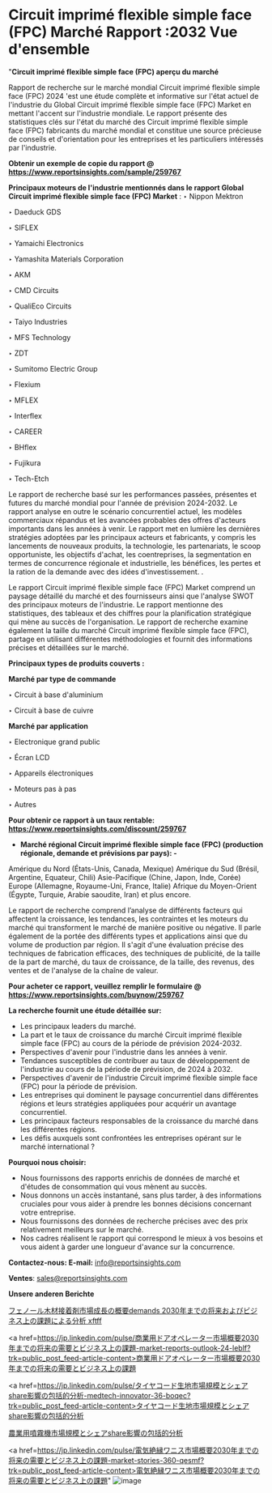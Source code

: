 # Circuit imprimé flexible simple face (FPC) Marché Rapport :2032 Vue d'ensemble

"<strong>Circuit imprimé flexible simple face (FPC) aperçu du marché</strong>

Rapport de recherche sur le marché mondial Circuit imprimé flexible simple face (FPC) 2024 'est une étude complète et informative sur l'état actuel de l'industrie du Global Circuit imprimé flexible simple face (FPC) Market en mettant l'accent sur l'industrie mondiale. Le rapport présente des statistiques clés sur l'état du marché des Circuit imprimé flexible simple face (FPC) fabricants du marché mondial et constitue une source précieuse de conseils et d'orientation pour les entreprises et les particuliers intéressés par l'industrie.

<strong>Obtenir un exemple de copie du rapport @ <a href=https://www.reportsinsights.com/sample/259767>https://www.reportsinsights.com/sample/259767</a></strong>

<strong>Principaux moteurs de l'industrie mentionnés dans le rapport Global Circuit imprimé flexible simple face (FPC) Market</strong> :
‣ Nippon Mektron

‣ Daeduck GDS

‣ SIFLEX

‣ Yamaichi Electronics

‣ Yamashita Materials Corporation

‣ AKM

‣ CMD Circuits

‣ QualiEco Circuits

‣ Taiyo Industries

‣ MFS Technology

‣ ZDT

‣ Sumitomo Electric Group

‣ Flexium

‣ MFLEX

‣ Interflex

‣ CAREER

‣ BHflex

‣ Fujikura

‣ Tech-Etch

Le rapport de recherche basé sur les performances passées, présentes et futures du marché mondial pour l'année de prévision 2024-2032. Le rapport analyse en outre le scénario concurrentiel actuel, les modèles commerciaux répandus et les avancées probables des offres d'acteurs importants dans les années à venir. Le rapport met en lumière les dernières stratégies adoptées par les principaux acteurs et fabricants, y compris les lancements de nouveaux produits, la technologie, les partenariats, le scoop opportuniste, les objectifs d'achat, les coentreprises, la segmentation en termes de concurrence régionale et industrielle, les bénéfices, les pertes et la ration de la demande avec des idées d'investissement. .

Le rapport Circuit imprimé flexible simple face (FPC) Market comprend un paysage détaillé du marché et des fournisseurs ainsi que l'analyse SWOT des principaux moteurs de l'industrie. Le rapport mentionne des statistiques, des tableaux et des chiffres pour la planification stratégique qui mène au succès de l'organisation. Le rapport de recherche examine également la taille du marché Circuit imprimé flexible simple face (FPC), partage en utilisant différentes méthodologies et fournit des informations précises et détaillées sur le marché.

<strong>Principaux types de produits couverts :</strong>

<strong>Marché par type de commande</strong>

‣ Circuit à base d'aluminium

‣ Circuit à base de cuivre

<strong>Marché par application</strong>

‣ Electronique grand public

‣ Écran LCD

‣ Appareils électroniques

‣ Moteurs pas à pas

‣ Autres

<strong>Pour obtenir ce rapport à un taux rentable: <a href=https://www.reportsinsights.com/discount/259767>https://www.reportsinsights.com/discount/259767</a></strong>
<ul>
  <li><strong>Marché régional Circuit imprimé flexible simple face (FPC) (production régionale, demande et prévisions par pays): -</strong></li>
</ul>
Amérique du Nord (États-Unis, Canada, Mexique)
Amérique du Sud (Brésil, Argentine, Equateur, Chili)
Asie-Pacifique (Chine, Japon, Inde, Corée)
Europe (Allemagne, Royaume-Uni, France, Italie)
Afrique du Moyen-Orient (Égypte, Turquie, Arabie saoudite, Iran) et plus encore.

Le rapport de recherche comprend l’analyse de différents facteurs qui affectent la croissance, les tendances, les contraintes et les moteurs du marché qui transforment le marché de manière positive ou négative. Il parle également de la portée des différents types et applications ainsi que du volume de production par région. Il s'agit d'une évaluation précise des techniques de fabrication efficaces, des techniques de publicité, de la taille de la part de marché, du taux de croissance, de la taille, des revenus, des ventes et de l'analyse de la chaîne de valeur.

<strong>Pour acheter ce rapport, veuillez remplir le formulaire @   <a href=https://www.reportsinsights.com/buynow/259767>https://www.reportsinsights.com/buynow/259767</a></strong>

<strong>La recherche fournit une étude détaillée sur:</strong>
<ul>
  <li>Les principaux leaders du marché.</li>
  <li>La part et le taux de croissance du marché Circuit imprimé flexible simple face (FPC) au cours de la période de prévision 2024-2032.</li>
  <li>Perspectives d'avenir pour l'industrie dans les années à venir.</li>
  <li>Tendances susceptibles de contribuer au taux de développement de l'industrie au cours de la période de prévision, de 2024 à 2032.</li>
  <li>Perspectives d'avenir de l'industrie Circuit imprimé flexible simple face (FPC) pour la période de prévision.</li>
  <li>Les entreprises qui dominent le paysage concurrentiel dans différentes régions et leurs stratégies appliquées pour acquérir un avantage concurrentiel.</li>
  <li>Les principaux facteurs responsables de la croissance du marché dans les différentes régions.</li>
  <li>Les défis auxquels sont confrontées les entreprises opérant sur le marché international ?</li>
</ul>
<strong>Pourquoi nous choisir:</strong>
<ul>
  <li>Nous fournissons des rapports enrichis de données de marché et d'études de consommation qui vous mènent au succès.</li>
  <li>Nous donnons un accès instantané, sans plus tarder, à des informations cruciales pour vous aider à prendre les bonnes décisions concernant votre entreprise.</li>
  <li>Nous fournissons des données de recherche précises avec des prix relativement meilleurs sur le marché.</li>
  <li>Nos cadres réalisent le rapport qui correspond le mieux à vos besoins et vous aident à garder une longueur d'avance sur la concurrence.</li>
</ul>
<strong>Contactez-nous:
</strong><strong>E-mail:</strong> <a href=mailto:info@reportsinsights.com>info@reportsinsights.com</a>

<strong>Ventes</strong>: <a href=mailto:sales@reportsinsights.com>sales@reportsinsights.com</a>

<strong>Unsere anderen Berichte</strong>

<a href=https://www.linkedin.com/pulse/フェノール木材接着剤市場成長の概要demands-2030年までの将来およびビジネス上の課題による分析-xftff/>フェノール木材接着剤市場成長の概要demands 2030年までの将来およびビジネス上の課題による分析 xftff</a>

<a href=https://jp.linkedin.com/pulse/商業用ドアオペレーター市場概要2030年までの将来の需要とビジネス上の課題-market-reports-outlook-24-leblf?trk=public_post_feed-article-content>商業用ドアオペレーター市場概要2030年までの将来の需要とビジネス上の課題</a>

<a href=https://jp.linkedin.com/pulse/タイヤコード生地市場規模とシェアshare影響の包括的分析-medtech-innovator-36-boqec?trk=public_post_feed-article-content>タイヤコード生地市場規模とシェアshare影響の包括的分析</a>

<a href=https://www.linkedin.com/pulse/農業用噴霧機市場規模とシェアshare影響の包括的分析-reportsinsights-pvt-ltd-mzv7f/>農業用噴霧機市場規模とシェアshare影響の包括的分析</a>

<a href=https://jp.linkedin.com/pulse/電気絶縁ワニス市場概要2030年までの将来の需要とビジネス上の課題-market-stories-360-qesmf?trk=public_post_feed-article-content>電気絶縁ワニス市場概要2030年までの将来の需要とビジネス上の課題</a>"
![image](https://github.com/daminid12/RIreport/assets/158430485/04c9446d-f2d5-4138-8a02-f153d77b055f)
